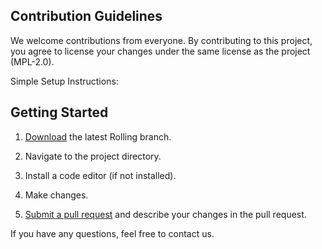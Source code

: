 ## Contribution Guidelines

We welcome contributions from everyone. By contributing to this project, you agree to license your changes under the same license as the project (MPL-2.0).

Simple Setup Instructions:

## Getting Started

1. <a href="https://github.com/Project-LetsChat/LetsChat/archive/refs/heads/Rolling.zip/">Download</a> the latest Rolling branch.

2. Navigate to the project directory.

3. Install a code editor (if not installed).

4. Make changes.

5. <a href="https://github.com/Project-LetsChat/LetsChat/pulls/">Submit a pull request</a> and describe your changes in the pull request.

If you have any questions, feel free to contact us.
